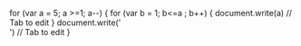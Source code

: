 
for (var a = 5; a >=1; a--) {
        for (var b = 1; b<=a ; b++) {
                document.write(a)
                // Tab to edit
        }
        document.write('<br>')
        // Tab to edit
}

